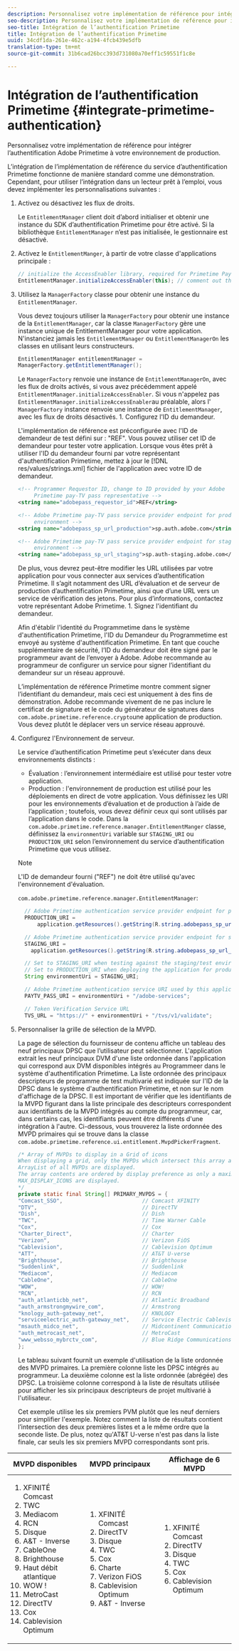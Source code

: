 ```yaml
---
description: Personnalisez votre implémentation de référence pour intégrer l’authentification Adobe Primetime à votre environnement de production.
seo-description: Personnalisez votre implémentation de référence pour intégrer l’authentification Adobe Primetime à votre environnement de production.
seo-title: Intégration de l’authentification Primetime
title: Intégration de l’authentification Primetime
uuid: 34cdf1da-261e-462c-a194-4fcb439e5dfb
translation-type: tm+mt
source-git-commit: 31b6cad26bcc393d731080a70eff1c59551f1c8e

---
```



# Intégration de l’authentification Primetime {#integrate-primetime-authentication}

Personnalisez votre implémentation de référence pour intégrer l’authentification Adobe Primetime à votre environnement de production.

L’intégration de l’implémentation de référence du service d’authentification Primetime fonctionne de manière standard comme une démonstration. Cependant, pour utiliser l’intégration dans un lecteur prêt à l’emploi, vous devez implémenter les personnalisations suivantes :

1. Activez ou désactivez les flux de droits.

   Le `EntitlementManager` client doit d’abord initialiser et obtenir une instance du SDK d’authentification Primetime pour être activé. Si la bibliothèque `EntitlementManager` n’est pas initialisée, le gestionnaire est désactivé.
1. Activez le `EntitlementManger`, à partir de votre classe d&#39;applications principale :

   ```java
   // initialize the AccessEnabler library, required for Primetime PayTV Pass entitlement workflows 
   EntitlementManager.initializeAccessEnabler(this); // comment out this line to disable entitlement workflows
   ```

1. Utilisez la `ManagerFactory` classe pour obtenir une instance du `EntitlementManager`.

   Vous devez toujours utiliser la `ManagerFactory` pour obtenir une instance de la `EntitlementManager`, car la classe `ManagerFactory` gère une instance unique de EntitlementManager pour votre application. N&#39;instanciez jamais les `EntitlementManager` ou `EntitlementManagerOn` les classes en utilisant leurs constructeurs.

   ```java
   EntitlementManager entitlementManager =  
   ManagerFactory.getEntitlementManager();
   ```

   Le `ManagerFactory` renvoie une instance de `EntitlementManagerOn`, avec les flux de droits activés, si vous avez précédemment appelé `EntitlementManager.initializeAccessEnabler`. Si vous n&#39;appelez pas `EntitlementManager.initializeAccessEnabler`au préalable, alors l&#39; `ManagerFactory` instance renvoie une instance de `EntitlementManager`, avec les flux de droits désactivés. 1. Configurez l&#39;ID du demandeur.

   L&#39;implémentation de référence est préconfigurée avec l&#39;ID de demandeur de test défini sur : &quot;REF&quot;. Vous pouvez utiliser cet ID de demandeur pour tester votre application. Lorsque vous êtes prêt à utiliser l&#39;ID du demandeur fourni par votre représentant d&#39;authentification Primetime, mettez à jour le [!DNL res/values/strings.xml] fichier de l&#39;application avec votre ID de demandeur.

   ```xml
   <!-- Programmer Requestor ID, change to ID provided by your Adobe  
        Primetime pay-TV pass representative --> 
   <string name="adobepass_requestor_id">REF</string> 
   
   <!-- Adobe Primetime pay-TV pass service provider endpoint for production 
        environment --> 
   <string name="adobepass_sp_url_production">sp.auth.adobe.com</string> 
   
   <!-- Adobe Primetime pay-TV pass service provider endpoint for staging  
        environment --> 
   <string name="adobepass_sp_url_staging">sp.auth-staging.adobe.com</string>
   ```

   De plus, vous devrez peut-être modifier les URL utilisées par votre application pour vous connecter aux services d’authentification Primetime. Il s’agit notamment des URL d’évaluation et de serveur de production d’authentification Primetime, ainsi que d’une URL vers un service de vérification des jetons. Pour plus d’informations, contactez votre représentant Adobe Primetime. 1. Signez l&#39;identifiant du demandeur.

   Afin d&#39;établir l&#39;identité du Programmetime dans le système d&#39;authentification Primetime, l&#39;ID du Demandeur du Programmetime est envoyé au système d&#39;authentification Primetime. En tant que couche supplémentaire de sécurité, l’ID du demandeur doit être signé par le programmeur avant de l’envoyer à Adobe. Adobe recommande au programmeur de configurer un service pour signer l’identifiant du demandeur sur un réseau approuvé.

   L’implémentation de référence Primetime montre comment signer l’identifiant du demandeur, mais ceci est uniquement à des fins de démonstration. Adobe recommande vivement de ne pas inclure le certificat de signature et le code du générateur de signatures dans `com.adobe.primetime.reference.crypto`une application de production. Vous devez plutôt le déplacer vers un service réseau approuvé.

1. Configurez l&#39;Environnement de serveur.

   Le service d’authentification Primetime peut s’exécuter dans deux environnements distincts :

   * Évaluation : l’environnement intermédiaire est utilisé pour tester votre application.
   * Production : l&#39;environnement de production est utilisé pour les déploiements en direct de votre application.
   Vous définissez les URI pour les environnements d’évaluation et de production à l’aide de l’application ; toutefois, vous devez définir ceux qui sont utilisés par l’application dans le code. Dans la `com.adobe.primetime.reference.manager.EntitlementManger` classe, définissez la `environmentUri` variable sur `STAGING_URI` ou `PRODUCTION_URI` selon l’environnement du service d’authentification Primetime que vous utilisez.

   >[!NOTE]
   >
   >L&#39;ID de demandeur fourni (&quot;REF&quot;) ne doit être utilisé qu&#39;avec l&#39;environnement d&#39;évaluation.

   `com.adobe.primetime.reference.manager.EntitlementManager`:

   ```java
     // Adobe Primetime authentication service provider endpoint for production environment 
     PRODUCTION_URI = 
         application.getResources().getString(R.string.adobepass_sp_url_production); 
   
     // Adobe Primetime authentication service provider endpoint for staging environment 
     STAGING_URI = 
       application.getResources().getString(R.string.adobepass_sp_url_staging); 
   
     // Set to STAGING_URI when testing against the staging/test environment 
     // Set to PRODUCTION_URI when deploying the application for production use 
     String environmentUri = STAGING_URI; 
   
     // Adobe Primetime authentication service URI used by this application 
     PAYTV_PASS_URI = environmentUri + "/adobe-services"; 
   
     // Token Verification Service URL 
     TVS_URL = "https://" + environmentUri + "/tvs/v1/validate";
   ```

1. Personnaliser la grille de sélection de la MVPD.

   La page de sélection du fournisseur de contenu affiche un tableau des neuf principaux DPSC que l’utilisateur peut sélectionner. L&#39;application extrait les neuf principaux DVM d&#39;une liste ordonnée dans l&#39;application qui correspond aux DVM disponibles intégrés au Programmeer dans le système d&#39;authentification Primetime. La liste ordonnée des principaux descripteurs de programme de test multivarié est indiquée sur l&#39;ID de la DPSC dans le système d&#39;authentification Primetime, et non sur le nom d&#39;affichage de la DPSC. Il est important de vérifier que les identifiants de la MVPD figurant dans la liste principale des descripteurs correspondent aux identifiants de la MVPD intégrés au compte du programmeur, car, dans certains cas, les identifiants peuvent être différents d&#39;une intégration à l&#39;autre. Ci-dessous, vous trouverez la liste ordonnée des MVPD primaires qui se trouve dans la classe `com.adobe.primetime.reference.ui.entitlement.MvpdPickerFragment`.

   ```java
   /* Array of MVPDs to display in a Grid of icons 
   When displaying a grid, only the MVPDs which intersect this array and the 
   ArrayList of all MVPDs are displayed. 
   The array contents are ordered by display preference as only a maximum of 
   MAX_DISPLAY_ICONS are displayed. 
   */ 
   private static final String[] PRIMARY_MVPDS = { 
   "Comcast_SSO",                         // Comcast XFINITY 
   "DTV",                                 // DirectTV 
   "Dish",                                // Dish 
   "TWC",                                 // Time Warner Cable 
   "Cox",                                 // Cox 
   "Charter_Direct",                      // Charter 
   "Verizon",                             // Verizon FiOS 
   "Cablevision",                         // Cablevision Optimum 
   "ATT",                                 // AT&T U-verse 
   "Brighthouse",                         // Brighthouse 
   "Suddenlink",                          // Suddenlink 
   "Mediacom",                            // Mediacom 
   "CableOne",                            // CableOne 
   "WOW",                                 // WOW! 
   "RCN",                                 // RCN 
   "auth_atlanticbb_net",                 // Atlantic Broadband 
   "auth_armstrongmywire_com",            // Armstrong 
   "knology_auth-gateway_net",            // KNOLOGY 
   "serviceelectric_auth-gateway_net",    // Service Electric Cablevision 
   "msauth_midco_net",                    // Midcontinent Communications 
   "auth_metrocast_net",                  // MetroCast 
   "www_websso_mybrctv_com",              // Blue Ridge Communications 
   };
   ```

   Le tableau suivant fournit un exemple d&#39;utilisation de la liste ordonnée des MVPD primaires. La première colonne liste les DPSC intégrés au programmeur. La deuxième colonne est la liste ordonnée (abrégée) des DPSC. La troisième colonne correspond à la liste de résultats utilisée pour afficher les six principaux descripteurs de projet multivarié à l&#39;utilisateur.

   Cet exemple utilise les six premiers PVM plutôt que les neuf derniers pour simplifier l&#39;exemple. Notez comment la liste de résultats contient l’intersection des deux premières listes et a le même ordre que la seconde liste. De plus, notez qu&#39;AT&amp;T U-verse n&#39;est pas dans la liste finale, car seuls les six premiers MVPD correspondants sont pris.

| MVPD disponibles | MVPD principaux | Affichage de 6 MVPD |
|--- |--- |--- |
| <ol><li>XFINITÉ Comcast</li><li>TWC</li><li>Mediacom</li><li>RCN</li><li>Disque</li><li>A&amp;T - Inverse</li><li>CableOne</li><li>Brighthouse</li><li>Haut débit atlantique</li><li>WOW !</li><li>MetroCast</li><li>DirectTV </li><li>Cox</li><li>Cablevision Optimum</li></ol> | <ol><li>XFINITÉ Comcast</li><li>DirectTV</li><li>Disque</li><li> TWC</li><li>Cox</li><li>Charte</li><li>Verizon FiOS</li><li>Cablevision Optimum</li><li>A&amp;T - Inverse</li></ol> | <ol><li>XFINITÉ Comcast</li><li>DirectTV</li><li>Disque</li><li>TWC</li><li>Cox</li><li>Cablevision Optimum</li></ol> |
